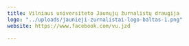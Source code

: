 ```yaml
---
title: Vilniaus universiteto Jaunųjų žurnalistų draugija
logo: "../uploads/jaunieji-zurnalistai-logo-baltas-1.png"
website: https://www.facebook.com/vu.jzd

---
```


